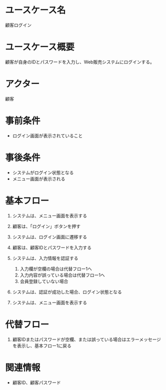 # ユースケース名
顧客ログイン

# ユースケース概要
顧客が自身のIDとパスワードを入力し、Web販売システムにログインする。

# アクター
顧客

# 事前条件
- ログイン画面が表示されていること

# 事後条件
- システムがログイン状態となる
- メニュー画面が表示される

# 基本フロー
1. システムは、メニュー画面を表示する
2. 顧客は、「ログイン」ボタンを押す
3. システムは、ログイン画面に遷移する
4. 顧客は、顧客IDとパスワードを入力する
5. システムは、入力情報を認証する
    1. 入力欄が空欄の場合は代替フロー1へ  
    2. 入力内容が誤っている場合は代替フロー1へ
    3. 会員登録していない場合

6. システムは、認証が成功した場合、ログイン状態となる
7. システムは、メニュー画面を表示する

# 代替フロー
1. 顧客IDまたはパスワードが空欄、または誤っている場合はエラーメッセージを表示し、基本フロー1に戻る

# 関連情報
- 顧客ID、顧客パスワード